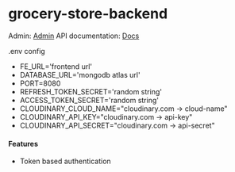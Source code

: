 # grocery-store-backend

Admin: [Admin](https://grocery-stroe-api.herokuapp.com/admin)
API documentation: [Docs](https://grocery-stroe-api.herokuapp.com/api/docs)

.env config

- FE_URL='frontend url'
- DATABASE_URL='mongodb atlas url'
- PORT=8080
- REFRESH_TOKEN_SECRET='random string'
- ACCESS_TOKEN_SECRET='random string'
- CLOUDINARY_CLOUD_NAME="cloudinary.com -> cloud-name"
- CLOUDINARY_API_KEY="cloudinary.com -> api-key"
- CLOUDINARY_API_SECRET="cloudinary.com -> api-secret"

#### Features

- Token based authentication
